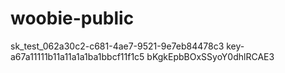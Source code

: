 # woobie-public


sk_test_062a30c2-c681-4ae7-9521-9e7eb84478c3
key-a67a11111b11a11a1a1ba1bbcf11f1c5
bKgkEpbBOxSSyoY0dhlRCAE3
